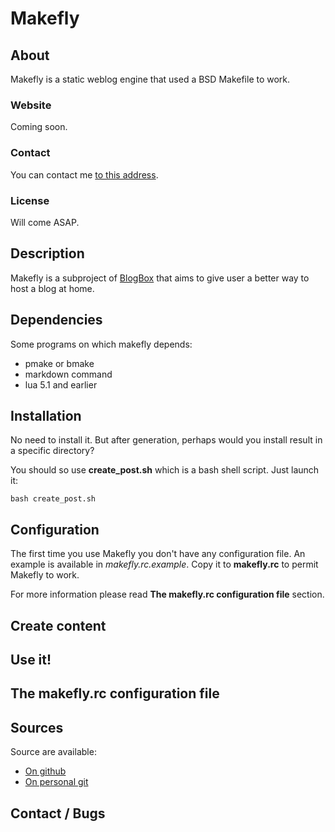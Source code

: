 # Makefly

## About

Makefly is a static weblog engine that used a BSD Makefile to work.

### Website

Coming soon.

### Contact

You can contact me [to this address](mailto:olivier+makefly@dossmann.net "Contact me").

### License

Will come ASAP.

## Description

Makefly is a subproject of [BlogBox](http://blogbox.e-mergence.org/ "Read more about BlogBox project") that aims to give user a better way to host a blog at home.

## Dependencies

Some programs on which makefly depends: 

  * pmake or bmake
  * markdown command
  * lua 5.1 and earlier

## Installation

No need to install it. But after generation, perhaps would you install result in a specific directory?

You should so use **create_post.sh** which is a bash shell script. Just launch it:

    bash create_post.sh

## Configuration

The first time you use Makefly you don't have any configuration file. An example is available in *makefly.rc.example*. Copy it to **makefly.rc** to permit Makefly to work.

For more information please read **The makefly.rc configuration file** section.

## Create content

## Use it!

## The makefly.rc configuration file

## Sources

Source are available: 

  * [On github](https://github.com/blankoworld/makefly)
  * [On personal git](http://git.dossmann.net/blogbox/makefly.git/)

## Contact / Bugs


